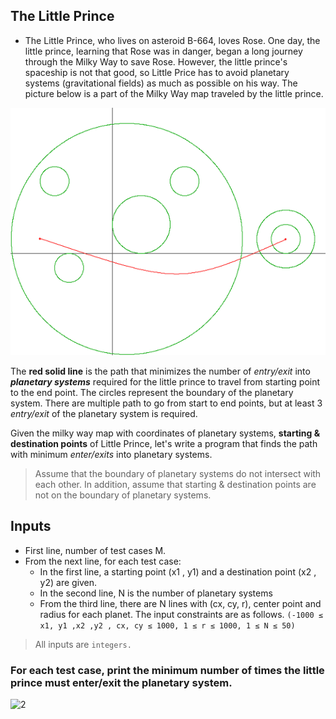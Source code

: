 ## The Little Prince

 - The Little Prince, who lives on asteroid B-664, loves Rose. One day, the little prince, learning that Rose was in danger, began a long journey through the Milky Way to save Rose. However, the little prince's spaceship is not that good, so Little Price has to avoid planetary systems (gravitational fields) as much as possible on his way. The picture below is a part of the Milky Way map traveled by the little prince.

![2](littleprince.gif)

 The **red solid line** is the path that minimizes the number of *entry/exit* into ***planetary systems*** required for the little prince to travel from starting point to the end point. The circles represent the boundary of the planetary system. There are multiple path to go from start to end points, but at least 3 *entry/exit* of the planetary system is required.

Given the milky way map with coordinates of planetary systems, **starting & destination points** of Little Prince, let's write a program that finds the path with minimum *enter/exits* into planetary systems.

> Assume that the boundary of planetary systems do not intersect with each other. In addition, assume that starting & destination points are not on the boundary of planetary systems.

## Inputs

* First line, number of test cases M.
* From the next line, for each test case:
    * In the first line, a starting point (x1 , y1) and a destination point (x2 , y2) are given.
    * In the second line, N is the number of planetary systems
    * From the third line, there are N lines with (cx, cy, r), center point and radius for each planet. The input constraints are as follows. ```(-1000 ≤ x1, y1 ,x2 ,y2 , cx, cy ≤ 1000, 1 ≤ r ≤ 1000, 1 ≤ N ≤ 50)```

> All inputs are ```integers.```

### For each test case, print the minimum number of times the little prince must enter/exit the planetary system.

![2](litlle.png)

